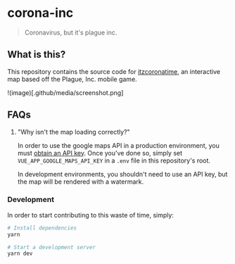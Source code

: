 # corona-inc

> Coronavirus, but it&#39;s plague inc.

## What is this?

This repository contains the source code for [itzcoronatime](https://itzcoronatime.com), an interactive map based off the
Plague, Inc. mobile game.

!(image)[.github/media/screenshot.png]

## FAQs

1. "Why isn't the map loading correctly?"

   In order to use the google maps API in a production environment, you must [obtain an API key](https://developers.google.com/maps/documentation/javascript/get-api-key). Once you've done so, simply set `VUE_APP_GOOGLE_MAPS_API_KEY` in a `.env` file in this repository's root.

   In development environments, you shouldn't need to use an API key, but the map will be rendered with a watermark.

### Development

In order to start contributing to this waste of time, simply:

```zsh
# Install dependencies
yarn

# Start a development server
yarn dev
```
